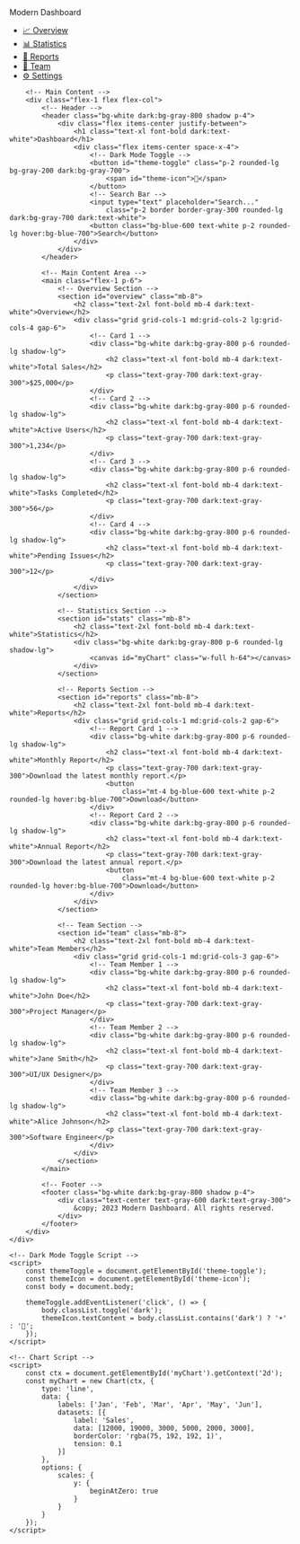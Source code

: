 <!DOCTYPE html>
<html lang="en">

<head>
    <meta charset="UTF-8">
    <meta name="viewport" content="width=device-width, initial-scale=1.0">
    <title>Modern Dashboard</title>
    <link href="https://cdn.jsdelivr.net/npm/tailwindcss@2.2.19/dist/tailwind.min.css" rel="stylesheet">
    <script src="https://cdn.jsdelivr.net/npm/chart.js"></script> <!-- For charts -->
</head>

<body class="bg-gray-100 dark:bg-gray-900">
    <!-- Dashboard Container -->
    <div class="min-h-screen flex flex-col md:flex-row">
        <!-- Sidebar -->
        <aside class="bg-gray-800 text-white w-full md:w-64 p-4">
            <div class="text-xl font-bold mb-6">Modern Dashboard</div>
            <nav>
                <ul class="space-y-2">
                    <li>
                        <a href="#overview" class="flex items-center p-2 hover:bg-gray-700 rounded">
                            <span>📈</span>
                            <span class="ml-2">Overview</span>
                        </a>
                    </li>
                    <li>
                        <a href="#stats" class="flex items-center p-2 hover:bg-gray-700 rounded">
                            <span>📊</span>
                            <span class="ml-2">Statistics</span>
                        </a>
                    </li>
                    <li>
                        <a href="#reports" class="flex items-center p-2 hover:bg-gray-700 rounded">
                            <span>📑</span>
                            <span class="ml-2">Reports</span>
                        </a>
                    </li>
                    <li>
                        <a href="#team" class="flex items-center p-2 hover:bg-gray-700 rounded">
                            <span>👥</span>
                            <span class="ml-2">Team</span>
                        </a>
                    </li>
                    <li>
                        <a href="#settings" class="flex items-center p-2 hover:bg-gray-700 rounded">
                            <span>⚙️</span>
                            <span class="ml-2">Settings</span>
                        </a>
                    </li>
                </ul>
            </nav>
        </aside>

        <!-- Main Content -->
        <div class="flex-1 flex flex-col">
            <!-- Header -->
            <header class="bg-white dark:bg-gray-800 shadow p-4">
                <div class="flex items-center justify-between">
                    <h1 class="text-xl font-bold dark:text-white">Dashboard</h1>
                    <div class="flex items-center space-x-4">
                        <!-- Dark Mode Toggle -->
                        <button id="theme-toggle" class="p-2 rounded-lg bg-gray-200 dark:bg-gray-700">
                            <span id="theme-icon">🌙</span>
                        </button>
                        <!-- Search Bar -->
                        <input type="text" placeholder="Search..."
                            class="p-2 border border-gray-300 rounded-lg dark:bg-gray-700 dark:text-white">
                        <button class="bg-blue-600 text-white p-2 rounded-lg hover:bg-blue-700">Search</button>
                    </div>
                </div>
            </header>

            <!-- Main Content Area -->
            <main class="flex-1 p-6">
                <!-- Overview Section -->
                <section id="overview" class="mb-8">
                    <h2 class="text-2xl font-bold mb-4 dark:text-white">Overview</h2>
                    <div class="grid grid-cols-1 md:grid-cols-2 lg:grid-cols-4 gap-6">
                        <!-- Card 1 -->
                        <div class="bg-white dark:bg-gray-800 p-6 rounded-lg shadow-lg">
                            <h2 class="text-xl font-bold mb-4 dark:text-white">Total Sales</h2>
                            <p class="text-gray-700 dark:text-gray-300">$25,000</p>
                        </div>
                        <!-- Card 2 -->
                        <div class="bg-white dark:bg-gray-800 p-6 rounded-lg shadow-lg">
                            <h2 class="text-xl font-bold mb-4 dark:text-white">Active Users</h2>
                            <p class="text-gray-700 dark:text-gray-300">1,234</p>
                        </div>
                        <!-- Card 3 -->
                        <div class="bg-white dark:bg-gray-800 p-6 rounded-lg shadow-lg">
                            <h2 class="text-xl font-bold mb-4 dark:text-white">Tasks Completed</h2>
                            <p class="text-gray-700 dark:text-gray-300">56</p>
                        </div>
                        <!-- Card 4 -->
                        <div class="bg-white dark:bg-gray-800 p-6 rounded-lg shadow-lg">
                            <h2 class="text-xl font-bold mb-4 dark:text-white">Pending Issues</h2>
                            <p class="text-gray-700 dark:text-gray-300">12</p>
                        </div>
                    </div>
                </section>

                <!-- Statistics Section -->
                <section id="stats" class="mb-8">
                    <h2 class="text-2xl font-bold mb-4 dark:text-white">Statistics</h2>
                    <div class="bg-white dark:bg-gray-800 p-6 rounded-lg shadow-lg">
                        <canvas id="myChart" class="w-full h-64"></canvas>
                    </div>
                </section>

                <!-- Reports Section -->
                <section id="reports" class="mb-8">
                    <h2 class="text-2xl font-bold mb-4 dark:text-white">Reports</h2>
                    <div class="grid grid-cols-1 md:grid-cols-2 gap-6">
                        <!-- Report Card 1 -->
                        <div class="bg-white dark:bg-gray-800 p-6 rounded-lg shadow-lg">
                            <h2 class="text-xl font-bold mb-4 dark:text-white">Monthly Report</h2>
                            <p class="text-gray-700 dark:text-gray-300">Download the latest monthly report.</p>
                            <button
                                class="mt-4 bg-blue-600 text-white p-2 rounded-lg hover:bg-blue-700">Download</button>
                        </div>
                        <!-- Report Card 2 -->
                        <div class="bg-white dark:bg-gray-800 p-6 rounded-lg shadow-lg">
                            <h2 class="text-xl font-bold mb-4 dark:text-white">Annual Report</h2>
                            <p class="text-gray-700 dark:text-gray-300">Download the latest annual report.</p>
                            <button
                                class="mt-4 bg-blue-600 text-white p-2 rounded-lg hover:bg-blue-700">Download</button>
                        </div>
                    </div>
                </section>

                <!-- Team Section -->
                <section id="team" class="mb-8">
                    <h2 class="text-2xl font-bold mb-4 dark:text-white">Team Members</h2>
                    <div class="grid grid-cols-1 md:grid-cols-3 gap-6">
                        <!-- Team Member 1 -->
                        <div class="bg-white dark:bg-gray-800 p-6 rounded-lg shadow-lg">
                            <h2 class="text-xl font-bold mb-4 dark:text-white">John Doe</h2>
                            <p class="text-gray-700 dark:text-gray-300">Project Manager</p>
                        </div>
                        <!-- Team Member 2 -->
                        <div class="bg-white dark:bg-gray-800 p-6 rounded-lg shadow-lg">
                            <h2 class="text-xl font-bold mb-4 dark:text-white">Jane Smith</h2>
                            <p class="text-gray-700 dark:text-gray-300">UI/UX Designer</p>
                        </div>
                        <!-- Team Member 3 -->
                        <div class="bg-white dark:bg-gray-800 p-6 rounded-lg shadow-lg">
                            <h2 class="text-xl font-bold mb-4 dark:text-white">Alice Johnson</h2>
                            <p class="text-gray-700 dark:text-gray-300">Software Engineer</p>
                        </div>
                    </div>
                </section>
            </main>

            <!-- Footer -->
            <footer class="bg-white dark:bg-gray-800 shadow p-4">
                <div class="text-center text-gray-600 dark:text-gray-300">
                    &copy; 2023 Modern Dashboard. All rights reserved.
                </div>
            </footer>
        </div>
    </div>

    <!-- Dark Mode Toggle Script -->
    <script>
        const themeToggle = document.getElementById('theme-toggle');
        const themeIcon = document.getElementById('theme-icon');
        const body = document.body;

        themeToggle.addEventListener('click', () => {
            body.classList.toggle('dark');
            themeIcon.textContent = body.classList.contains('dark') ? '☀️' : '🌙';
        });
    </script>

    <!-- Chart Script -->
    <script>
        const ctx = document.getElementById('myChart').getContext('2d');
        const myChart = new Chart(ctx, {
            type: 'line',
            data: {
                labels: ['Jan', 'Feb', 'Mar', 'Apr', 'May', 'Jun'],
                datasets: [{
                    label: 'Sales',
                    data: [12000, 19000, 3000, 5000, 2000, 3000],
                    borderColor: 'rgba(75, 192, 192, 1)',
                    tension: 0.1
                }]
            },
            options: {
                scales: {
                    y: {
                        beginAtZero: true
                    }
                }
            }
        });
    </script>
</body>

</html>